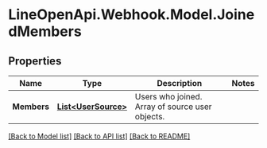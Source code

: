 # LineOpenApi.Webhook.Model.JoinedMembers

## Properties

Name | Type | Description | Notes
------------ | ------------- | ------------- | -------------
**Members** | [**List&lt;UserSource&gt;**](UserSource.md) | Users who joined. Array of source user objects. | 

[[Back to Model list]](../README.md#documentation-for-models) [[Back to API list]](../README.md#documentation-for-api-endpoints) [[Back to README]](../README.md)

